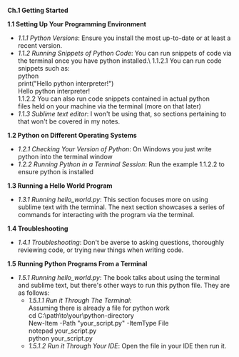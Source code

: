 **Ch.1 Getting Started**

**1.1 Setting Up Your Programming Environment**
- *1.1.1 Python Versions*: Ensure you install the most up-to-date or at least a recent version.
- *1.1.2 Running Snippets of Python Code*: You can run snippets of code via the terminal once you have python installed.\ 
    1.1.2.1 You can run code snippets such as:\
    python\
    print("Hello python interpreter!")\
    Hello python interpreter!\
    1.1.2.2 You can also run code snippets contained in actual python\
    files held on your machine via the terminal (more on that later)
- *1.1.3 Sublime text editor*: I won't be using that, so sections 
pertaining to that won't be covered in my notes.

**1.2 Python on Different Operating Systems**
- *1.2.1 Checking Your Version of Python*: On Windows you just write python into the terminal window
- *1.2.2 Running Python in a Terminal Session*: Run the example 1.1.2.2 to ensure python is installed

**1.3 Running a Hello World Program**
- *1.3.1 Running hello_world.py*: This section focuses more on using sublime text with the terminal. The next section showcases a series of commands for interacting with the program via the terminal.

**1.4 Troubleshooting**
- *1.4.1 Troubleshooting*: Don't be averse to asking questions, thoroughly reviewing code, or trying new things when writing code.

**1.5 Running Python Programs From a Terminal**
- *1.5.1 Running hello_world.py*: The book talks about using the terminal and sublime text, but there's other ways to run this python file. They are as follows:
    - *1.5.1.1 Run it Through The Terminal*:\
       Assuming there is already a file for python work\
       cd C:\path\to\your\python-directory\
       New-Item -Path "your_script.py" -ItemType File\
       notepad your_script.py\
       python your_script.py
    - *1.5.1.2 Run it Through Your IDE*: Open the file in your IDE then run it.